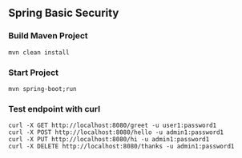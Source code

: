 ## Spring Basic Security

### Build Maven Project

    mvn clean install

### Start Project

    mvn spring-boot;run

### Test endpoint with curl

    curl -X GET http://localhost:8080/greet -u user1:password1
    curl -X POST http://localhost:8080/hello -u admin1:password1
    curl -X PUT http://localhost:8080/hi -u admin1:password1
    curl -X DELETE http://localhost:8080/thanks -u admin1:password1

